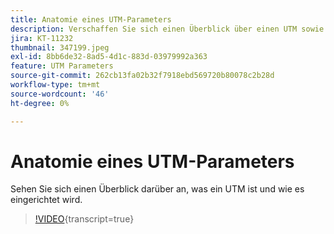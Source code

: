 ```yaml
---
title: Anatomie eines UTM-Parameters
description: Verschaffen Sie sich einen Überblick über einen UTM sowie über dessen Einrichtung. Sie sollten zwischen 60 und 160 Zeichen lang sein.
jira: KT-11232
thumbnail: 347199.jpeg
exl-id: 8bb6de32-8ad5-4d1c-883d-03979992a363
feature: UTM Parameters
source-git-commit: 262cb13fa02b32f7918ebd569720b80078c2b28d
workflow-type: tm+mt
source-wordcount: '46'
ht-degree: 0%

---
```


# Anatomie eines UTM-Parameters

Sehen Sie sich einen Überblick darüber an, was ein UTM ist und wie es eingerichtet wird.

>[!VIDEO](https://video.tv.adobe.com/v/347199/?learn=on){transcript=true}
